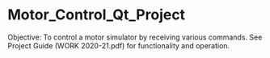 # Motor_Control_Qt_Project
Objective: To control a motor simulator by receiving various commands.  See Project Guide (WORK 2020-21.pdf) for functionality and operation. 
